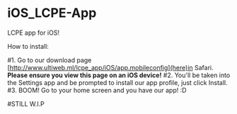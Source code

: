 # iOS_LCPE-App
LCPE app for iOS!


How to install:

#1.
Go to our download page [http://www.ultiweb.ml/lcpe_app/iOS/app.mobileconfig](here)in Safari. **Please ensure you view this page on an iOS device!**
#2.
You'll be taken into the Settings app and be prompted to install our app profile, just click Install.
#3.
BOOM! Go to your home screen and you have our app! :D


#STILL W.I.P
